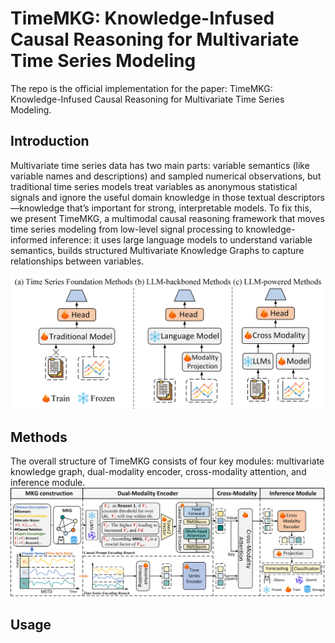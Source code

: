 # TimeMKG: Knowledge-Infused Causal Reasoning for Multivariate Time Series Modeling
The repo is the official implementation for the paper: TimeMKG: Knowledge-Infused Causal Reasoning for Multivariate Time Series Modeling.

## Introduction
Multivariate time series data has two main parts: variable semantics (like variable names and descriptions) and sampled numerical observations, but traditional time series models treat variables as anonymous statistical signals and ignore the useful domain knowledge in those textual descriptors—knowledge that’s important for strong, interpretable models. To fix this, we present TimeMKG, a multimodal causal reasoning framework that moves time series modeling from low-level signal processing to knowledge-informed inference: it uses large language models to understand variable semantics, builds structured Multivariate Knowledge Graphs to capture relationships between variables.

![Introduction](https://github.com/YifeiSunEcust/TimeMKG/blob/main/fig/Introduction.png)  

## Methods
The overall structure of TimeMKG consists of four key modules: multivariate knowledge graph, dual-modality encoder, cross-modality attention, and inference module.
![TimeMKG](https://github.com/YifeiSunEcust/TimeMKG/blob/main/fig/TimeMKG.png)  

## Usage
